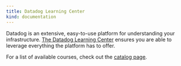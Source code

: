 ```yaml
---
title: Datadog Learning Center
kind: documentation
---
```


Datadog is an extensive, easy-to-use platform for understanding your infrastructure. [The Datadog Learning Center][1] ensures you are able to leverage everything the platform has to offer.

For a list of available courses, check out the [catalog page][1].

[1]: https://learn.datadoghq.com
